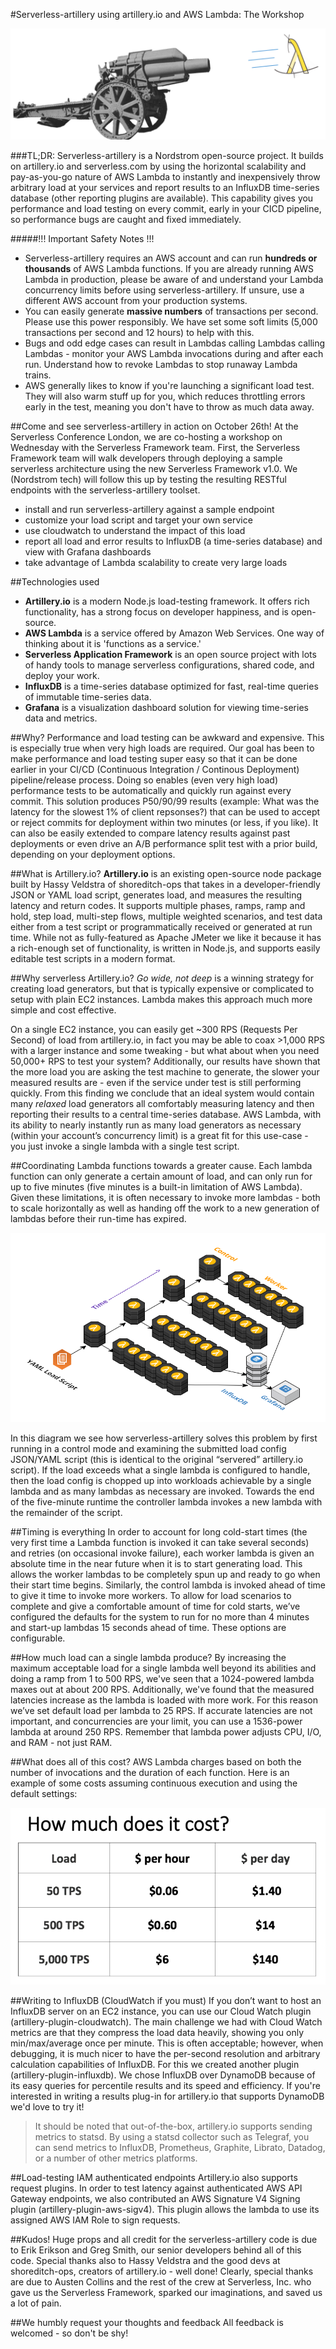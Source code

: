 #Serverless-artillery using artillery.io and AWS Lambda: The Workshop

![Serverless all the things!](Images/artillery-shooting-lambda.png)

###TL;DR:
Serverless-artillery is a Nordstrom open-source project. It builds on artillery.io and serverless.com by using the horizontal scalability and pay-as-you-go nature of AWS Lambda to instantly and inexpensively throw arbitrary load at your services and report results to an InfluxDB time-series database (other reporting plugins are available). This capability gives you performance and load testing on every commit, early in your CICD pipeline, so performance bugs are caught and fixed immediately.

#####!!! Important Safety Notes !!!
* Serverless-artillery requires an AWS account and can run **hundreds or thousands** of AWS Lambda functions.  If you are already running AWS Lambda in production, please be aware of and understand your Lambda concurrency limits before using serverless-artillery.  If unsure, use a different AWS account from your production systems.
* You can easily generate **massive numbers** of transactions per second.  Please use this power responsibly.  We have set some soft limits (5,000 transactions per second and 12 hours) to help with this.
* Bugs and odd edge cases can result in Lambdas calling Lambdas calling Lambdas - monitor your AWS Lambda invocations during and after each run.  Understand how to revoke Lambdas to stop runaway Lambda trains.
* AWS generally likes to know if you're launching a significant load test. They will also warm stuff up for you, which reduces throttling errors early in the test, meaning you don't have to throw as much data away.


##Come and see serverless-artillery in action on October 26th!
At the Serverless Conference London, we are co-hosting a workshop on Wednesday with the Serverless Framework team.  First, the Serverless Framework team will walk developers through deploying a sample serverless architecture using the new Serverless Framework v1.0.  We (Nordstrom tech) will follow this up by testing the resulting RESTful endpoints with the serverless-artillery toolset.
* install and run serverless-artillery against a sample endpoint
* customize your load script and target your own service
* use cloudwatch to understand the impact of this load
* report all load and error results to InfluxDB (a time-series database) and view with Grafana dashboards
* take advantage of Lambda scalability to create very large loads


##Technologies used
* **Artillery.io** is a modern Node.js load-testing framework. It offers rich functionality, has a strong focus on developer happiness, and is open-source.
* **AWS Lambda** is a service offered by Amazon Web Services.  One way of thinking about it is 'functions as a service.'
* **Serverless Application Framework** is an open source project with lots of handy tools to manage serverless configurations, shared code, and deploy your work.
* **InfluxDB** is a time-series database optimized for fast, real-time queries of immutable time-series data.
* **Grafana** is a visualization dashboard solution for viewing time-series data and metrics.

##Why?
Performance and load testing can be awkward and expensive.  This is especially true when very high loads are required. Our goal has been to make performance and load testing super easy so that it can be done earlier in your CI/CD (Continuous Integration / Continous Deployment) pipeline/release process.  Doing so enables (even very high load) performance tests to be automatically and quickly run against every commit. This solution produces P50/90/99 results (example: What was the latency for the slowest 1% of client repsonses?) that can be used to accept or reject commits for deployment within two minutes (or less, if you like). It can also be easily extended to compare latency results against past deployments or even drive an A/B performance split test with a prior build, depending on your deployment options.

##What is Artillery.io?
**Artillery.io** is an existing open-source node package built by Hassy Veldstra of shoreditch-ops that takes in a developer-friendly JSON or YAML load script, generates load, and measures the resulting latency and return codes. It supports multiple phases, ramps, ramp and hold, step load, multi-step flows, multiple weighted scenarios, and test data either from a test script or programmatically received or generated at run time. While not as fully-featured as Apache JMeter we like it because it has a rich-enough set of functionality, is written in Node.js, and supports easily editable test scripts in a modern format.

##Why serverless Artillery.io?
*Go wide, not deep* is a winning strategy for creating load generators, but that is typically expensive or complicated to setup with plain EC2 instances. Lambda makes this approach much more simple and cost effective.

On a single EC2 instance, you can easily get ~300 RPS (Requests Per Second) of load from artillery.io, in fact you may be able to coax >1,000 RPS with a larger instance and some tweaking - but what about when you need 50,000+ RPS to test your system? Additionally, our results have shown that the more load you are asking the test machine to generate, the slower your measured results are - even if the service under test is still performing quickly. From this finding we conclude that an ideal system would contain many *relaxed* load generators all comfortably measuring latency and then reporting their results to a central time-series database. AWS Lambda, with its ability to nearly instantly run as many load generators as necessary (within your account’s concurrency limit) is a great fit for this use-case - you just invoke a single lambda with a single test script.


##Coordinating Lambda functions towards a greater cause.
Each lambda function can only generate a certain amount of load, and can only run for up to five minutes (five minutes is a built-in limitation of AWS Lambda). Given these limitations, it is often necessary to invoke more lambdas - both to scale horizontally as well as handing off the work to a new generation of lambdas before their run-time has expired.

![Serverless all the things!](Images/serverless-artillery-diagram.png)

In this diagram we see how serverless-artillery solves this problem by first running in a control mode and examining the submitted load config JSON/YAML script (this is identical to the original “servered” artillery.io script). If the load exceeds what a single lambda is configured to handle, then the load config is chopped up into workloads achievable by a single lambda and as many lambdas as necessary are invoked. Towards the end of the five-minute runtime the controller lambda invokes a new lambda with the remainder of the script.

##Timing is everything
In order to account for long cold-start times (the very first time a Lambda function is invoked it can take several seconds) and retries (on occasional invoke failure), each worker lambda is given an absolute time in the near future when it is to start generating load. This allows the worker lambdas to be completely spun up and ready to go when their start time begins. Similarly, the control lambda is invoked ahead of time to give it time to invoke more workers. To allow for load scenarios to complete and give a comfortable amount of time for cold starts, we’ve configured the defaults for the system to run for no more than 4 minutes and start-up lambdas 15 seconds ahead of time. These options are configurable.

##How much load can a single lambda produce?
By increasing the maximum acceptable load for a single lambda well beyond its abilities and doing a ramp from 1 to 500 RPS, we've seen that a 1024-powered lambda maxes out at about 200 RPS. Additionally, we've found that the measured latencies increase as the lambda is loaded with more work. For this reason we’ve set default load per lambda to 25 RPS. If accurate latencies are not important, and concurrencies are your limit, you can use a 1536-power lambda at around 250 RPS. Remember that lambda power adjusts CPU, I/O, and RAM - not just RAM.

##What does all of this cost?
AWS Lambda charges based on both the number of invocations and the duration of each function. Here is an example of some costs assuming continuous execution and using the default settings:

![Serverless all the things!](Images/cost-table.png)

##Writing to InfluxDB (CloudWatch if you must)
If you don’t want to host an InfluxDB server on an EC2 instance, you can use our Cloud Watch plugin (artillery-plugin-cloudwatch). The main challenge we had with Cloud Watch metrics are that they compress the load data heavily, showing you only min/max/average once per minute. This is often acceptable; however, when debugging, it is much nicer to have the per-second resolution and arbitrary calculation capabilities of InfluxDB.  For this we created another plugin (artillery-plugin-influxdb).  We chose InfluxDB over DynamoDB because of its easy queries for percentile results and its speed and efficiency.  If you're interested in writing a results plug-in for artillery.io that supports DynamoDB we'd love to try it! 

> It should be noted that out-of-the-box, artillery.io supports sending metrics to statsd.  By using a statsd collector such as Telegraf, you can send metrics to InfluxDB, Prometheus, Graphite, Librato, Datadog, or a number of other metrics platforms.

##Load-testing IAM authenticated endpoints
Artillery.io also supports request plugins. In order to test latency against authenticated AWS API Gateway endpoints, we also contributed an AWS Signature V4 Signing plugin (artillery-plugin-aws-sigv4). This plugin allows the lambda to use its assigned AWS IAM Role to sign requests.

##Kudos!
Huge props and all credit for the serverless-artillery code is due to Erik Erikson and Greg Smith, our senior developers behind all of this code.
Special thanks also to Hassy Veldstra and the good devs at shoreditch-ops, creators of artillery.io - well done!
Clearly, special thanks are due to Austen Collins and the rest of the crew at Serverless, Inc. who gave us the Serverless Framework, sparked our imaginations, and saved us a lot of pain.

##We humbly request your thoughts and feedback
All feedback is welcomed - so don't be shy!
